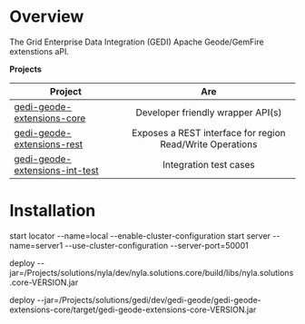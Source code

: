 # Overview

The Grid Enterprise Data Integration (GEDI) Apache Geode/GemFire extenstions aPI.

**Projects**

| Project        | Are           | 
| ------------- |:-------------:| 
| [gedi-geode-extensions-core](https://github.com/nyla-solutions/gedi-geode/tree/master/gedi-geode-extensions-core)     | Developer friendly wrapper API(s) | 
| [gedi-geode-extensions-rest](https://github.com/nyla-solutions/gedi-geode/tree/master/gedi-geode-extensions-rest)      | Exposes a REST interface for region Read/Write Operations      |
| [gedi-geode-extensions-int-test](https://github.com/nyla-solutions/gedi-geode/tree/master/gedi-geode-extensions-int-test)      | Integration test cases      |

 


# Installation


start locator --name=local --enable-cluster-configuration
start server --name=server1 --use-cluster-configuration --server-port=50001

deploy --jar=/Projects/solutions/nyla/dev/nyla.solutions.core/build/libs/nyla.solutions.core-VERSION.jar

deploy --jar=/Projects/solutions/gedi/dev/gedi-geode/gedi-geode-extensions-core/target/gedi-geode-extensions-core-VERSION.jar


    
 